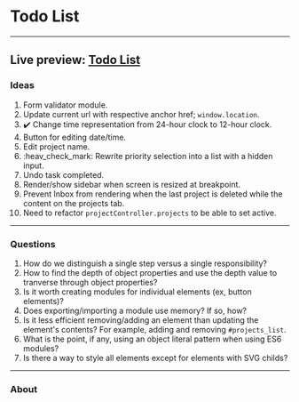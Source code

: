 # Todo List
---
Live preview: [Todo List](https://mikeycos.github.io/theOdinProject/javaScript/projects/todo-list/dist)
---
### Ideas
1. Form validator module.  
2. Update current url with respective anchor href; `window.location`.
3. :heavy_check_mark: Change time representation from 24-hour clock to 12-hour clock.
4. Button for editing date/time.
5. Edit project name.
6. :heav_check_mark: Rewrite priority selection into a list with a hidden input.
7. Undo task completed.
8. Render/show sidebar when screen is resized at breakpoint.
9. Prevent Inbox from rendering when the last project is deleted while the content on the projects tab.
10. Need to refactor `projectController.projects` to be able to set active.
---
### Questions
1. How do we distinguish a single step versus a single responsibility?
2. How to find the depth of object properties and use the depth value to tranverse through object properties?
3. Is it worth creating modules for individual elements (ex, button elements)?
4. Does exporting/importing a module use memory? If so, how?
5. Is it less efficient removing/adding an element than updating the element's contents? For example, adding and removing `#projects_list`.  
6. What is the point, if any, using an object literal pattern when using ES6 modules?
7. Is there a way to style all elements except for elements with SVG childs?
---
### About
